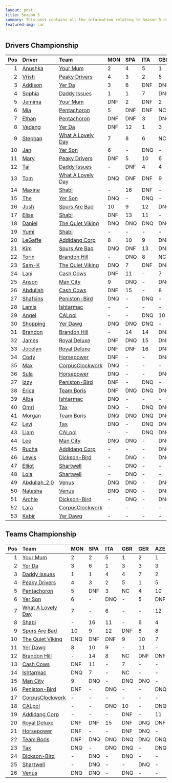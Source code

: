 ```yaml
---
layout: post 
title: Season 5 
summary: This post contains all the information relating to Season 5 of Formula j! 
featured-img: car
--- 
```

## Drivers Championship

|   Pos | Driver                                                              | Team                                                                     | MON   | SPA   | ITA   | GBR   | GER   | AZE   | JPN   | MIA   | PAR   | USA   | TAL   | BRA   |   Points |
|------:|:--------------------------------------------------------------------|:-------------------------------------------------------------------------|:------|:------|:------|:------|:------|:------|:------|:------|:------|:------|:------|:------|---------:|
|     1 | [Anushka](https://formulaj.github.io/Anushka_driver_page)           | [Your Mum](https://formulaj.github.io/YourMum_team_page)                 | 2     | 4     | 5     | 1     | 2     | 1     | 2     | 2     | DNF   | DNF   | 10    | DNF   |      134 |
|     2 | [Vrish](https://formulaj.github.io/Vrish_driver_page)               | [Peaky Drivers](https://formulaj.github.io/PeakyDrivers_team_page)       | 4     | 3     | 2     | 5     | 1     | DNF   | DNF   | 5     | DNF   | 1     | 8     | DNF   |      106 |
|     3 | [Addison](https://formulaj.github.io/Addison_driver_page)           | [Yer Da](https://formulaj.github.io/YerDa_team_page)                     | 3     | 6     | DNF   | DNF   | 3     | 3     | 3     | 4     | DNF   | DNF   | 7     | 4     |      100 |
|     4 | [Sophia](https://formulaj.github.io/Sophia_driver_page)             | [Daddy Issues](https://formulaj.github.io/DaddyIssues_team_page)         | 1     | 1     | 7     | DNF   | DNF   | 2     | DNF   | 1     | DNF   | DNF   | 11    | 17    |       99 |
|     5 | [Jemima](https://formulaj.github.io/Jemima_driver_page)             | [Your Mum](https://formulaj.github.io/YourMum_team_page)                 | DNF   | 2     | DNF   | 2     | DNF   | DNF   | 1     | 3     | 5     | DNF   | DNF   | 7     |       78 |
|     6 | [Mia](https://formulaj.github.io/Mia_driver_page)                   | [Pentachoron](https://formulaj.github.io/Pentachoron_team_page)          | 5     | DNF   | DNF   | NC    | 4     | 10    | 4     | 9     | 3     | 3     | DNF   | 8     |       69 |
|     7 | [Ethan](https://formulaj.github.io/Ethan_driver_page)               | [Pentachoron](https://formulaj.github.io/Pentachoron_team_page)          | DNF   | DNF   | 3     | DNQ   | DNF   | DNQ   | 7     | DNQ   | 2     | 4     | 4     | 5     |       67 |
|     8 | [Vedang](https://formulaj.github.io/Vedang_driver_page)             | [Yer Da](https://formulaj.github.io/YerDa_team_page)                     | DNF   | 12    | 1     | 3     | DNF   | DNF   | DNF   | DNF   | 1     | DNF   | 5     | DNF   |       60 |
|     9 | [Stephan](https://formulaj.github.io/Stephan_driver_page)           | [What A Lovely Day](https://formulaj.github.io/WhatALovelyDay_team_page) | 7     | 8     | 6     | NC    | 10    | DNF   | 16    | -     | DNF   | DNQ   | 12    | 1     |       58 |
|    10 | [Jan](https://formulaj.github.io/Jan_driver_page)                   | [Yer Son](https://formulaj.github.io/YerSon_team_page)                   | 6     | -     | DNQ   | -     | 12    | DNF   | 8     | 7     | DNF   | DNQ   | 3     | 3     |       55 |
|    11 | [Mary](https://formulaj.github.io/Mary_driver_page)                 | [Peaky Drivers](https://formulaj.github.io/PeakyDrivers_team_page)       | DNF   | 5     | 10    | 6     | 9     | 5     | 6     | 6     | 6     | 5     | 9     | 13    |       53 |
|    12 | [Tai](https://formulaj.github.io/Tai_driver_page)                   | [Daddy Issues](https://formulaj.github.io/DaddyIssues_team_page)         | -     | DNF   | 4     | 4     | 7     | 6     | 5     | 8     | 10    | DNF   | DNF   | 12    |       42 |
|    13 | [Tom](https://formulaj.github.io/Tom_driver_page)                   | [What A Lovely Day](https://formulaj.github.io/WhatALovelyDay_team_page) | DNQ   | DNF   | DNF   | 9     | DNF   | 7     | DNF   | -     | DNF   | DNQ   | 13    | 2     |       36 |
|    14 | [Maxine](https://formulaj.github.io/Maxine_driver_page)             | [Shabi](https://formulaj.github.io/Shabi_team_page)                      | -     | 16    | DNF   | -     | 13    | DNF   | -     | 12    | DNF   | 6     | 2     | 6     |       33 |
|    15 | [The](https://formulaj.github.io/The_driver_page)                   | [Yer Son](https://formulaj.github.io/YerSon_team_page)                   | DNQ   | -     | DNQ   | -     | 5     | DNQ   | 14    | 13    | DNQ   | -     | 1     | 10    |       30 |
|    16 | [Josh](https://formulaj.github.io/Josh_driver_page)                 | [Spurs Are Bad](https://formulaj.github.io/SpursAreBad_team_page)        | 10    | 9     | 12    | DNQ   | DNF   | 8     | 10    | DNQ   | -     | 2     | -     | 11    |       23 |
|    17 | [Elise](https://formulaj.github.io/Elise_driver_page)               | [Shabi](https://formulaj.github.io/Shabi_team_page)                      | DNF   | 13    | 11    | -     | 6     | 4     | -     | 17    | 7     | DNF   | -     | -     |       20 |
|    18 | [Daniel](https://formulaj.github.io/Daniel_driver_page)             | [The Quiet Viking](https://formulaj.github.io/TheQuietViking_team_page)  | DNQ   | DNQ   | DNQ   | DNQ   | -     | 12    | -     | 16    | 4     | -     | 18    | DNF   |       10 |
|    19 | [Yumi](https://formulaj.github.io/Yumi_driver_page)                 | [Shabi](https://formulaj.github.io/Shabi_team_page)                      | -     | -     | -     | -     | -     | -     | -     | -     | -     | -     | 6     | 9     |       10 |
|    20 | [LeGaffe](https://formulaj.github.io/LeGaffe_driver_page)           | [Addidang Corp](https://formulaj.github.io/AddidangCorp_team_page)       | 8     | 10    | 9     | DNF   | 14    | 11    | 13    | 14    | -     | DNF   | -     | 15    |        9 |
|    21 | [Kim](https://formulaj.github.io/Kim_driver_page)                   | [Spurs Are Bad](https://formulaj.github.io/SpursAreBad_team_page)        | DNQ   | DNF   | 13    | DNF   | 8     | 9     | 9     | 11    | -     | DNF   | -     | DNF   |        7 |
|    22 | [Torin](https://formulaj.github.io/Torin_driver_page)               | [Brandon Hill](https://formulaj.github.io/BrandonHill_team_page)         | -     | DNQ   | 8     | NC    | DNF   | DNF   | DNF   | DNF   | 8     | DNF   | 14    | 14    |        6 |
|    23 | [Sam-K](https://formulaj.github.io/Sam-K_driver_page)               | [The Quiet Viking](https://formulaj.github.io/TheQuietViking_team_page)  | DNQ   | 7     | DNF   | DNF   | -     | DNF   | 11    | DNQ   | DNF   | DNQ   | 16    | 16    |        4 |
|    24 | [Lani](https://formulaj.github.io/Lani_driver_page)                 | [Cash Cows](https://formulaj.github.io/CashCows_team_page)               | DNF   | 11    | -     | 7     | -     | -     | -     | DNQ   | -     | DNF   | -     | -     |        4 |
|    25 | [Anson](https://formulaj.github.io/Anson_driver_page)               | [Man City](https://formulaj.github.io/ManCity_team_page)                 | 9     | DNQ   | -     | DNQ   | DNQ   | -     | -     | -     | DNQ   | DNQ   | -     | -     |        4 |
|    26 | [Abdullah](https://formulaj.github.io/Abdullah_driver_page)         | [Cash Cows](https://formulaj.github.io/CashCows_team_page)               | DNF   | 15    | -     | 8     | -     | -     | -     | DNQ   | -     | DNF   | -     | -     |        3 |
|    27 | [Shafkins](https://formulaj.github.io/Shafkins_driver_page)         | [Peniston-Bird](https://formulaj.github.io/Peniston-Bird_team_page)      | DNQ   | -     | DNQ   | -     | -     | DNQ   | DNQ   | 15    | 9     | -     | DNQ   | -     |        2 |
|    28 | [Lamis](https://formulaj.github.io/Lamis_driver_page)               | [Ishtarmac](https://formulaj.github.io/Ishtarmac_team_page)              | -     | -     | -     | -     | -     | -     | 17    | 10    | -     | DNF   | -     | -     |        1 |
|    29 | [Angel](https://formulaj.github.io/Angel_driver_page)               | [CALpol](https://formulaj.github.io/CALpol_team_page)                    | -     | -     | DNQ   | 10    | -     | DNQ   | DNQ   | -     | DNQ   | -     | DNQ   | -     |        1 |
|    30 | [Shopping](https://formulaj.github.io/Shopping_driver_page)         | [Yer Dawg](https://formulaj.github.io/YerDawg_team_page)                 | DNQ   | DNQ   | DNQ   | -     | 11    | -     | -     | -     | -     | -     | DNQ   | -     |        0 |
|    31 | [Brandon](https://formulaj.github.io/Brandon_driver_page)           | [Brandon Hill](https://formulaj.github.io/BrandonHill_team_page)         | -     | 14    | 14    | DNF   | DNF   | DNF   | 12    | DNF   | DNF   | DNF   | 15    | -     |        0 |
|    32 | [James](https://formulaj.github.io/James_driver_page)               | [Royal Deluxe](https://formulaj.github.io/RoyalDeluxe_team_page)         | DNF   | DNQ   | 15    | DNF   | DNQ   | DNQ   | 15    | DNQ   | DNF   | DNQ   | DNQ   | -     |        0 |
|    33 | [Jocelyn](https://formulaj.github.io/Jocelyn_driver_page)           | [Royal Deluxe](https://formulaj.github.io/RoyalDeluxe_team_page)         | DNF   | DNF   | 16    | DNF   | DNQ   | DNF   | DNQ   | DNF   | DNQ   | DNQ   | DNQ   | -     |        0 |
|    34 | [Cody](https://formulaj.github.io/Cody_driver_page)                 | [Horsepower](https://formulaj.github.io/Horsepower_team_page)            | DNF   | -     | -     | DNF   | DNQ   | -     | -     | -     | DNQ   | -     | 17    | -     |        0 |
|    35 | [Max](https://formulaj.github.io/Max_driver_page)                   | [CorpusClockwork](https://formulaj.github.io/CorpusClockwork_team_page)  | DNQ   | -     | -     | -     | -     | -     | -     | 18    | -     | DNQ   | -     | -     |        0 |
|    36 | [Sula](https://formulaj.github.io/Sula_driver_page)                 | [Horsepower](https://formulaj.github.io/Horsepower_team_page)            | DNQ   | -     | -     | DNQ   | DNQ   | -     | -     | -     | DNQ   | -     | 19    | -     |        0 |
|    37 | [Izzy](https://formulaj.github.io/Izzy_driver_page)                 | [Peniston-Bird](https://formulaj.github.io/Peniston-Bird_team_page)      | DNF   | -     | DNQ   | -     | -     | DNQ   | DNQ   | DNQ   | DNF   | -     | DNQ   | -     |        0 |
|    38 | [Erica](https://formulaj.github.io/Erica_driver_page)               | [Team Boris](https://formulaj.github.io/TeamBoris_team_page)             | DNF   | DNQ   | DNQ   | DNQ   | DNQ   | DNQ   | DNQ   | DNQ   | -     | -     | -     | -     |        0 |
|    39 | [Alba](https://formulaj.github.io/Alba_driver_page)                 | [Ishtarmac](https://formulaj.github.io/Ishtarmac_team_page)              | DNQ   | -     | -     | -     | -     | -     | -     | DNQ   | -     | DNF   | -     | -     |        0 |
|    40 | [Omri](https://formulaj.github.io/Omri_driver_page)                 | [Tax](https://formulaj.github.io/Tax_team_page)                          | DNQ   | -     | DNQ   | DNQ   | -     | DNQ   | DNQ   | DNQ   | DNQ   | DNQ   | DNQ   | -     |        0 |
|    41 | [Morgan](https://formulaj.github.io/Morgan_driver_page)             | [Team Boris](https://formulaj.github.io/TeamBoris_team_page)             | DNQ   | DNQ   | DNQ   | DNQ   | DNQ   | DNQ   | DNQ   | DNQ   | -     | DNQ   | -     | -     |        0 |
|    42 | [Levi](https://formulaj.github.io/Levi_driver_page)                 | [Tax](https://formulaj.github.io/Tax_team_page)                          | DNQ   | -     | DNQ   | DNQ   | -     | DNQ   | DNQ   | DNQ   | DNQ   | -     | DNQ   | -     |        0 |
|    43 | [Liam](https://formulaj.github.io/Liam_driver_page)                 | [CALpol](https://formulaj.github.io/CALpol_team_page)                    | -     | -     | DNQ   | DNQ   | -     | DNQ   | DNQ   | -     | DNQ   | -     | DNQ   | -     |        0 |
|    44 | [Lee](https://formulaj.github.io/Lee_driver_page)                   | [Man City](https://formulaj.github.io/ManCity_team_page)                 | DNQ   | DNQ   | -     | DNQ   | DNQ   | -     | -     | -     | DNQ   | DNQ   | -     | -     |        0 |
|    45 | [Rucha](https://formulaj.github.io/Rucha_driver_page)               | [Addidang Corp](https://formulaj.github.io/AddidangCorp_team_page)       | -     | -     | -     | DNQ   | -     | DNQ   | DNQ   | DNQ   | -     | DNQ   | -     | -     |        0 |
|    46 | [Lewis](https://formulaj.github.io/Lewis_driver_page)               | [Dickson-Bird](https://formulaj.github.io/Dickson-Bird_team_page)        | -     | DNQ   | -     | DNQ   | -     | -     | DNQ   | -     | DNQ   | DNQ   | -     | -     |        0 |
|    47 | [Elliot](https://formulaj.github.io/Elliot_driver_page)             | [Shartwell](https://formulaj.github.io/Shartwell_team_page)              | -     | DNQ   | -     | -     | DNQ   | -     | DNQ   | -     | DNQ   | DNQ   | -     | -     |        0 |
|    48 | [Lola](https://formulaj.github.io/Lola_driver_page)                 | [Shartwell](https://formulaj.github.io/Shartwell_team_page)              | -     | DNQ   | -     | -     | DNQ   | -     | DNQ   | -     | DNQ   | DNQ   | -     | -     |        0 |
|    49 | [Abdullah_2.0](https://formulaj.github.io/Abdullah_2.0_driver_page) | [Venus](https://formulaj.github.io/Venus_team_page)                      | DNQ   | DNQ   | -     | DNQ   | -     | -     | DNQ   | -     | DNQ   | -     | -     | -     |        0 |
|    50 | [Natasha](https://formulaj.github.io/Natasha_driver_page)           | [Venus](https://formulaj.github.io/Venus_team_page)                      | DNQ   | DNQ   | -     | DNQ   | -     | -     | DNQ   | -     | DNQ   | -     | -     | -     |        0 |
|    51 | [Archie](https://formulaj.github.io/Archie_driver_page)             | [Dickson-Bird](https://formulaj.github.io/Dickson-Bird_team_page)        | -     | DNQ   | -     | DNQ   | -     | -     | DNQ   | -     | DNQ   | -     | -     | -     |        0 |
|    52 | [Lara](https://formulaj.github.io/Lara_driver_page)                 | [CorpusClockwork](https://formulaj.github.io/CorpusClockwork_team_page)  | -     | -     | -     | -     | -     | -     | -     | DNQ   | -     | DNQ   | -     | -     |        0 |
|    53 | [Kabir](https://formulaj.github.io/Kabir_driver_page)               | [Yer Dawg](https://formulaj.github.io/YerDawg_team_page)                 | -     | -     | -     | -     | -     | -     | -     | -     | -     | -     | DNQ   | -     |        0 |


## Teams Championship

|   Pos | Team                                                                     | MON   | SPA   | ITA   | GBR   | GER   | AZE   | JPN   | MIA   | PAR   | USA   | TAL   | BRA   |   Points |
|------:|:-------------------------------------------------------------------------|:------|:------|:------|:------|:------|:------|:------|:------|:------|:------|:------|:------|---------:|
|     1 | [Your Mum](https://formulaj.github.io/YourMum_team_page)                 | 2     | 2     | 5     | 1     | 2     | 1     | 1     | 2     | 5     | DNF   | 10    | 7     |      160 |
|     2 | [Yer Da](https://formulaj.github.io/YerDa_team_page)                     | 3     | 6     | 1     | 3     | 3     | 3     | 3     | 4     | 1     | DNF   | 5     | 4     |      156 |
|     3 | [Daddy Issues](https://formulaj.github.io/DaddyIssues_team_page)         | 1     | 1     | 4     | 4     | 7     | 2     | 5     | 1     | 10    | DNF   | 11    | 12    |      128 |
|     4 | [Peaky Drivers](https://formulaj.github.io/PeakyDrivers_team_page)       | 4     | 3     | 2     | 5     | 1     | 5     | 6     | 5     | 6     | 1     | 8     | 13    |      126 |
|     5 | [Pentachoron](https://formulaj.github.io/Pentachoron_team_page)          | 5     | DNF   | 3     | NC    | 4     | 10    | 4     | 9     | 2     | 3     | 4     | 5     |      104 |
|     6 | [Yer Son](https://formulaj.github.io/YerSon_team_page)                   | 6     | -     | DNQ   | -     | 5     | DNF   | 8     | 7     | DNF   | -     | 1     | 3     |       71 |
|     7 | [What A Lovely Day](https://formulaj.github.io/WhatALovelyDay_team_page) | 7     | -     | 6     | -     | -     | 12    | -     | -     | DNF   | -     | 12    | 1     |       54 |
|     8 | [Shabi](https://formulaj.github.io/Shabi_team_page)                      | -     | 16    | 11    | -     | 6     | 4     | -     | 12    | 7     | 6     | 2     | 6     |       53 |
|     9 | [Spurs Are Bad](https://formulaj.github.io/SpursAreBad_team_page)        | 10    | 9     | 12    | DNF   | 8     | 8     | 9     | 11    | -     | 2     | -     | 11    |       27 |
|    10 | [The Quiet Viking](https://formulaj.github.io/TheQuietViking_team_page)  | DNQ   | DNF   | DNF   | 9     | 10    | 7     | 11    | 16    | 4     | -     | 18    | 16    |       17 |
|    11 | [Yer Dawg](https://formulaj.github.io/YerDawg_team_page)                 | 8     | 10    | 9     | -     | 11    | -     | -     | -     | -     | -     | DNQ   | -     |        9 |
|    12 | [Brandon Hill](https://formulaj.github.io/BrandonHill_team_page)         | -     | 14    | 8     | NC    | DNF   | DNF   | 12    | DNF   | 8     | DNF   | 14    | 14    |        6 |
|    13 | [Cash Cows](https://formulaj.github.io/CashCows_team_page)               | DNF   | 11    | -     | 7     | -     | -     | -     | DNQ   | -     | DNF   | -     | -     |        4 |
|    14 | [Ishtarmac](https://formulaj.github.io/Ishtarmac_team_page)              | DNQ   | 7     | -     | NC    | -     | -     | -     | DNQ   | -     | DNF   | -     | -     |        4 |
|    15 | [Man City](https://formulaj.github.io/ManCity_team_page)                 | 9     | DNQ   | -     | DNQ   | DNQ   | -     | -     | -     | DNQ   | DNQ   | -     | -     |        4 |
|    16 | [Peniston-Bird](https://formulaj.github.io/Peniston-Bird_team_page)      | DNF   | -     | DNQ   | -     | -     | DNQ   | DNQ   | 15    | 9     | -     | DNQ   | -     |        2 |
|    17 | [CorpusClockwork](https://formulaj.github.io/CorpusClockwork_team_page)  | -     | -     | -     | -     | -     | -     | 16    | 10    | -     | DNQ   | -     | -     |        1 |
|    18 | [CALpol](https://formulaj.github.io/CALpol_team_page)                    | -     | -     | DNQ   | 10    | -     | DNQ   | DNQ   | -     | DNQ   | -     | DNQ   | -     |        1 |
|    19 | [Addidang Corp](https://formulaj.github.io/AddidangCorp_team_page)       | -     | -     | -     | DNF   | -     | 11    | 13    | 14    | -     | DNF   | -     | 15    |        0 |
|    20 | [Royal Deluxe](https://formulaj.github.io/RoyalDeluxe_team_page)         | DNF   | DNF   | 15    | DNF   | DNQ   | DNF   | 15    | DNF   | DNF   | DNQ   | DNQ   | -     |        0 |
|    21 | [Horsepower](https://formulaj.github.io/Horsepower_team_page)            | DNF   | -     | -     | DNF   | DNQ   | -     | -     | -     | DNQ   | -     | 17    | -     |        0 |
|    22 | [Team Boris](https://formulaj.github.io/TeamBoris_team_page)             | DNF   | DNQ   | DNQ   | DNQ   | DNQ   | DNQ   | DNQ   | DNQ   | -     | DNQ   | -     | -     |        0 |
|    23 | [Tax](https://formulaj.github.io/Tax_team_page)                          | DNQ   | -     | DNQ   | DNQ   | -     | DNQ   | DNQ   | DNQ   | DNQ   | DNQ   | DNQ   | -     |        0 |
|    24 | [Dickson-Bird](https://formulaj.github.io/Dickson-Bird_team_page)        | -     | DNQ   | -     | DNQ   | -     | -     | DNQ   | -     | DNQ   | DNQ   | -     | -     |        0 |
|    25 | [Shartwell](https://formulaj.github.io/Shartwell_team_page)              | -     | DNQ   | -     | -     | DNQ   | -     | DNQ   | -     | DNQ   | DNQ   | -     | -     |        0 |
|    26 | [Venus](https://formulaj.github.io/Venus_team_page)                      | DNQ   | DNQ   | -     | DNQ   | -     | -     | DNQ   | -     | DNQ   | -     | -     | -     |        0 |